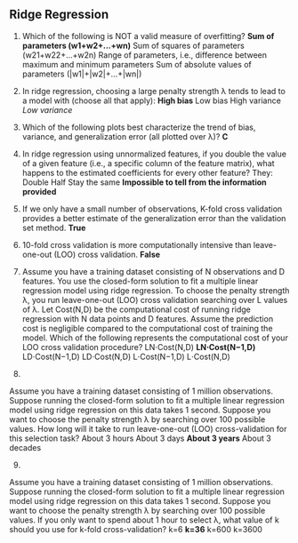 ## Ridge Regression

1. Which of the following is NOT a valid measure of overfitting?
**Sum of parameters (w1+w2+...+wn)**
Sum of squares of parameters (w21+w22+…+w2n)
Range of parameters, i.e., difference between maximum and minimum parameters
Sum of absolute values of parameters (|w1|+|w2|+…+|wn|)

2. In ridge regression, choosing a large penalty strength λ tends to lead to a model with (choose all that apply):
**High bias**
Low bias
High variance
*Low variance*

3. Which of the following plots best characterize the trend of bias, variance, and generalization error (all plotted over λ)?
**C**

4. In ridge regression using unnormalized features, if you double the value of a given feature (i.e., a specific column of the feature matrix), what happens to the estimated coefficients for every other feature? They:
Double
Half
Stay the same
**Impossible to tell from the information provided**

5. If we only have a small number of observations, K-fold cross validation provides a better estimate of the generalization error than the validation set method.
**True**

6. 10-fold cross validation is more computationally intensive than leave-one-out (LOO) cross validation.
**False**

7. Assume you have a training dataset consisting of N observations and D features. You use the closed-form solution to fit a multiple linear regression model using ridge regression. To choose the penalty strength λ, you run leave-one-out (LOO) cross validation searching over L values of λ. Let Cost(N,D) be the computational cost of running ridge regression with N data points and D features. Assume the prediction cost is negligible compared to the computational cost of training the model. Which of the following represents the computational cost of your LOO cross validation procedure?
LN⋅Cost(N,D)
**LN⋅Cost(N−1,D)**
LD⋅Cost(N−1,D)
LD⋅Cost(N,D)
L⋅Cost(N−1,D)
L⋅Cost(N,D)

8.
Assume you have a training dataset consisting of 1 million observations. Suppose running the closed-form solution to fit a multiple linear regression model using ridge regression on this data takes 1 second. Suppose you want to choose the penalty strength λ by searching over 100 possible values. How long will it take to run leave-one-out (LOO) cross-validation for this selection task?
About 3 hours
About 3 days
**About 3 years**
About 3 decades

9.
Assume you have a training dataset consisting of 1 million observations. Suppose running the closed-form solution to fit a multiple linear regression model using ridge regression on this data takes 1 second. Suppose you want to choose the penalty strength λ by searching over 100 possible values. If you only want to spend about 1 hour to select λ, what value of k should you use for k-fold cross-validation?
k=6
**k=36**
k=600
k=3600
